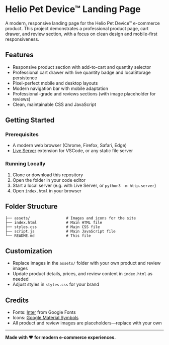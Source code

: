 # Helio Pet Device™ Landing Page

A modern, responsive landing page for the Helio Pet Device™ e-commerce product. This project demonstrates a professional product page, cart drawer, and review section, with a focus on clean design and mobile-first responsiveness.

## Features

- Responsive product section with add-to-cart and quantity selector
- Professional cart drawer with live quantity badge and localStorage persistence
- Pixel-perfect mobile and desktop layouts
- Modern navigation bar with mobile adaptation
- Professional-grade and reviews sections (with image placeholder for reviews)
- Clean, maintainable CSS and JavaScript

## Getting Started

### Prerequisites

- A modern web browser (Chrome, Firefox, Safari, Edge)
- [Live Server](https://marketplace.visualstudio.com/items?itemName=ritwickdey.LiveServer) extension for VSCode, or any static file server

### Running Locally

1. Clone or download this repository
2. Open the folder in your code editor
3. Start a local server (e.g. with Live Server, or `python3 -m http.server`)
4. Open `index.html` in your browser

## Folder Structure

```
├── assets/                # Images and icons for the site
├── index.html             # Main HTML file
├── styles.css             # Main CSS file
├── script.js              # Main JavaScript file
└── README.md              # This file
```

## Customization

- Replace images in the `assets/` folder with your own product and review images
- Update product details, prices, and review content in `index.html` as needed
- Adjust styles in `styles.css` for your brand

## Credits

- Fonts: [Inter](https://fonts.google.com/specimen/Inter) from Google Fonts
- Icons: [Google Material Symbols](https://fonts.google.com/icons)
- All product and review images are placeholders—replace with your own

---

**Made with ❤️ for modern e-commerce experiences.**
